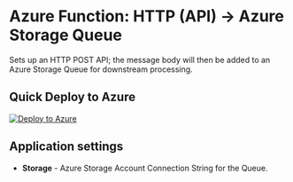# Azure Function: HTTP (API) -> Azure Storage Queue

Sets up an HTTP POST API; the message body will then be added to an Azure Storage Queue for downstream processing.

## Quick Deploy to Azure

[![Deploy to Azure](http://azuredeploy.net/deploybutton.svg)](https://azuredeploy.net/)

## Application settings

- **Storage** - Azure Storage Account Connection String for the Queue.